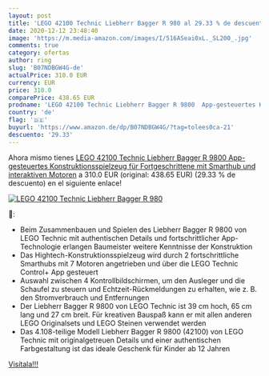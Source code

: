 ```yaml
---
layout: post
title: 'LEGO 42100 Technic Liebherr Bagger R 980 al 29.33 % de descuento'
date: 2020-12-12 23:48:40
image: 'https://m.media-amazon.com/images/I/516ASeai0xL._SL200_.jpg'
comments: true
category: ofertas
author: ring
slug: 'B07NDBGW4G-de'
actualPrice: 310.0 EUR
currency: EUR
price: 310.0
comparePrice: 438.65 EUR
prodname: 'LEGO 42100 Technic Liebherr Bagger R 9800  App-gesteuertes Konstruktionsspielzeug für Fortgeschrittene mit Smarthub und interaktiven Motoren'
country: 'de'
flag: '🇩🇪'
buyurl: 'https://www.amazon.de/dp/B07NDBGW4G/?tag=tolees0ca-21'
descuento: '29.33'
---
```


Ahora mismo tienes [LEGO 42100 Technic Liebherr Bagger R 9800  App-gesteuertes Konstruktionsspielzeug für Fortgeschrittene mit Smarthub und interaktiven Motoren](https://www.amazon.de/dp/B07NDBGW4G/?tag=tolees0ca-21) a 310.0 EUR (original: 438.65 EUR) (29.33 %  de descuento) en el siguiente enlace!

[![LEGO 42100 Technic Liebherr Bagger R 980](https://m.media-amazon.com/images/I/516ASeai0xL._SL200_.jpg)](https://www.amazon.de/dp/B07NDBGW4G/?tag=tolees0ca-21)

🔎:

- Beim Zusammenbauen und Spielen des Liebherr Bagger R 9800 von LEGO Technic mit authentischen Details und fortschrittlicher App-Technologie erlangen Baumeister weitere Kenntnisse der Konstruktion
- Das Hightech-Konstruktionsspielzeug wird durch 2 fortschrittliche Smarthubs mit 7 Motoren angetrieben und über die LEGO Technic Control+ App gesteuert
- Auswahl zwischen 4 Kontrollbildschirmen, um den Ausleger und die Schaufel zu steuern und Echtzeit-Rückmeldungen zu erhalten, wie z. B. den Stromverbrauch und Entfernungen
- Der Liebherr Bagger R 9800 von LEGO Technic ist 39 cm hoch, 65 cm lang und 27 cm breit. Für kreativen Bauspaß kann er mit allen anderen LEGO Originalsets und LEGO Steinen verwendet werden
- Das 4.108-teilige Modell Liebherr Bagger R 9800 (42100) von LEGO Technic mit originalgetreuen Details und einer authentischen Farbgestaltung ist das ideale Geschenk für Kinder ab 12 Jahren

[Visítala!!!](https://www.amazon.de/dp/B07NDBGW4G/?tag=tolees0ca-21)
